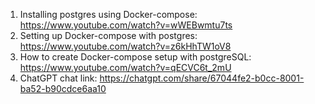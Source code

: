 1. Installing postgres using Docker-compose: https://www.youtube.com/watch?v=wWEBwmtu7ts
2. Setting up Docker-compose with postgres: https://www.youtube.com/watch?v=z6kHhTW1oV8
3. How to create Docker-compose setup with postgreSQL: https://www.youtube.com/watch?v=qECVC6t_2mU
4. ChatGPT chat link: https://chatgpt.com/share/67044fe2-b0cc-8001-ba52-b90cdce6aa10

